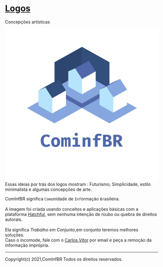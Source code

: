 # [Logos](https://github.com/Cominfbr/Logos)
Concepções artísticas

<a href="https://github.com/cominfbr"><img align='center' src="https://github.com/Cominfbr/Logos/blob/Master/logo_transparent.png"></a>
Essas ideias por trás dos logos mostram : Futurismo, Simplicidade, estilo minimalista e algumas concepções de arte. 

ComInfBR significa ```Com```unidade de ```Inf```ormação ```Br```asileira. <br> 
<br>A imagem foi criada usando conceitos e aplicações básicas com a plataforma [Hatchful](https://hatchful.shopify.com/business-services-logo-maker), sem nenhuma intenção de roubo ou quebra de direitos autorais.<br> 
<br>Ela significa *Trabalho em Conjunto*,em conjunto teremos melhores soluções.<br>
Caso o incomode, fale com o [Carlos Vitor](mailto:contatos.carlosv@gmail.com) por email e peça a remoção da informação imprópria.

---

Copyright(c) 2021,ComInfBR Todos os direitos reservados. 
